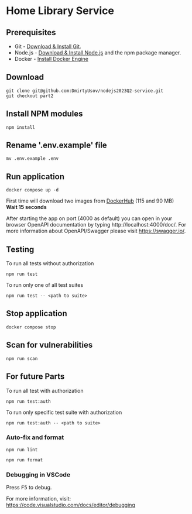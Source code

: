 # Home Library Service

## Prerequisites

- Git - [Download & Install Git](https://git-scm.com/downloads).
- Node.js - [Download & Install Node.js](https://nodejs.org/en/download/) and the npm package manager.
- Docker - [Install Docker Engine](https://docs.docker.com/engine/install/)
## Download

```
git clone git@github.com:DmirtyUsov/nodejs2023Q2-service.git
git checkout part2
```

## Install NPM modules

```
npm install
```

## Rename '.env.example' file

```
mv .env.example .env
```
## Run application

```
docker compose up -d
```
First time will download two images from [DockerHub](https://hub.docker.com/repositories/dimausov) (115 and 90 MB)   
**Wait 15 seconds**  

After starting the app on port (4000 as default) you can open
in your browser OpenAPI documentation by typing http://localhost:4000/doc/.
For more information about OpenAPI/Swagger please visit https://swagger.io/.

## Testing

To run all tests without authorization

```
npm run test
```

To run only one of all test suites

```
npm run test -- <path to suite>
```
## Stop application
```
docker compose stop
```
## Scan for vulnerabilities
```
npm run scan
```
## For future Parts
To run all test with authorization

```
npm run test:auth
```

To run only specific test suite with authorization

```
npm run test:auth -- <path to suite>
```

### Auto-fix and format

```
npm run lint
```

```
npm run format
```

### Debugging in VSCode

Press <kbd>F5</kbd> to debug.

For more information, visit: https://code.visualstudio.com/docs/editor/debugging
